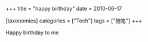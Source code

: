 +++
title = "happy birthday"
date = 2010-06-17

[taxonomies]
categories = ["Tech"]
tags = ["随笔"]
+++

Happy birthday to me


